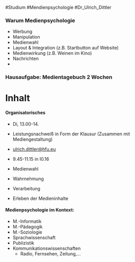 #Studium #Mendienpsychologie #Dr_Ulrich_Dittler


### Warum Medienpsychologie

- Werbung
- Manipulation
- Medienwahl
- Layout & Integration (z.B. Startbutton auf Website)
- Medienwirkung (z.B. Weinen im Kino)
- Nachrichten
- 

### Hausaufgabe: Medientagebuch 2 Wochen
# Inhalt
#### Organisatorisches
- Di, 13.00-14.
- Leistungsnachweiß in Form der Klausur (Zusammen mit Mediengestaltung)
- ulrich.dittler@hfu.eu
- 9.45-11.15 in I0.16


- Medienwahl
- Wahrnehmung
- Verarbeitung
- Erleben der Medieninhalte


#### Medienpsychologie im Kontext:
- M.-Informatik
- M.-Pädagogik
- M.-Soziologie
- Sprachwissenschaft
- Publizistik
- Kommunikationswissenschaften
	- Radio, Fernsehen, Zeitung,...

